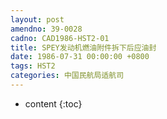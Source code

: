 ```yaml
---
layout: post
amendno: 39-0028
cadno: CAD1986-HST2-01
title: SPEY发动机燃油附件拆下后应油封
date: 1986-07-31 00:00:00 +0800
tags: HST2
categories: 中国民航局适航司
---
```


* content
{:toc}


